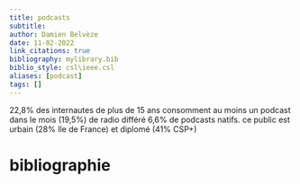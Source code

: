 ```yaml
---
title: podcasts
subtitle:
author: Damien Belvèze
date: 11-02-2022
link_citations: true
bibliography: mylibrary.bib
biblio_style: csl\ieee.csl
aliases: [podcast]
tags: []
---
```


22,8% des internautes de plus de 15 ans consomment au moins un podcast dans le mois (19,5%) de radio différé 6,6% de podcasts natifs. 
ce public est urbain (28% Ile de France) et diplomé (41% CSP+)







# bibliographie

